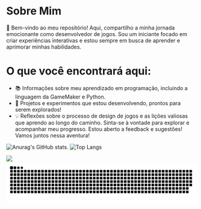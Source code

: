 # __Sobre Mim__
🎉 Bem-vindo ao meu repositório! Aqui, compartilho a minha jornada emocionante como desenvolvedor de jogos. Sou um iniciante focado em criar experiências interativas e estou sempre em busca de aprender e aprimorar minhas habilidades.

# __O que você encontrará aqui:__
- 📚 Informações sobre meu aprendizado em programação, incluindo a linguagem da GameMaker e Python.
- 🚀 Projetos e experimentos que estou desenvolvendo, prontos para serem explorados!
- 💡 Reflexões sobre o processo de design de jogos e as lições valiosas que aprendo ao longo do caminho.
Sinta-se à vontade para explorar e acompanhar meu progresso. Estou aberto a feedback e sugestões! Vamos juntos nessa aventura!

![Anurag's GitHub stats](https://github-readme-stats.vercel.app/api?username=0Marte&show_icons=true&theme=dark).
![Top Langs](https://github-readme-stats.vercel.app/api/top-langs/?username=0Marte&layout=compact&theme=dark)

<div> 
  <a href="https://asleap.itch.io/" target="_blank"><img src="https://img.shields.io/badge/Itch.io-FA5C5C?style=for-the-badge&logo=itchdotio&logoColor=white"></a>
</div>

<picture align="center">
  <source media="(prefers-color-scheme: dark)" srcset="https://raw.githubusercontent.com/mari4souza/mari4souza/output/github-contribution-grid-snake-dark.svg">
  <source media="(prefers-color-scheme: light)" srcset="https://raw.githubusercontent.com/mari4souza/mari4souza/output/github-contribution-grid-snake-dark.svg">
  <img align="center" alt="github contribution grid snake animation" src="https://raw.githubusercontent.com/mari4souza/mari4souza/output/github-contribution-grid-snake.svg">
</picture>
